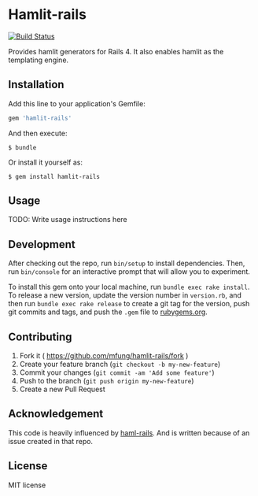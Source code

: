 Hamlit-rails
============

[![Build Status](https://travis-ci.org/mfung/hamlit-rails.svg)](https://travis-ci.org/mfung/hamlit-rails)

Provides hamlit generators for Rails 4. It also enables hamlit as the templating
engine.

## Installation

Add this line to your application's Gemfile:

```ruby
gem 'hamlit-rails'
```

And then execute:

    $ bundle

Or install it yourself as:

    $ gem install hamlit-rails

## Usage

TODO: Write usage instructions here

## Development

After checking out the repo, run `bin/setup` to install dependencies. Then, run `bin/console` for an interactive prompt that will allow you to experiment.

To install this gem onto your local machine, run `bundle exec rake install`. To release a new version, update the version number in `version.rb`, and then run `bundle exec rake release` to create a git tag for the version, push git commits and tags, and push the `.gem` file to [rubygems.org](https://rubygems.org).

## Contributing

1. Fork it ( https://github.com/mfung/hamlit-rails/fork )
2. Create your feature branch (`git checkout -b my-new-feature`)
3. Commit your changes (`git commit -am 'Add some feature'`)
4. Push to the branch (`git push origin my-new-feature`)
5. Create a new Pull Request

## Acknowledgement
This code is heavily influenced by [haml-rails](https://github.com/indirect/haml-rails).
And is written because of an issue created in that repo.

## License

MIT license